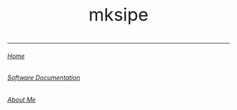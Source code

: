<p style="text-align: center; font-size: 40px;"> mksipe </p>

---


###### [Home](https://mksipe.github.io/mksipe/Home)
###### [Software Documentation](https://mksipe.github.io/mksipe/SoftwareDocs)
###### [About Me](https://mksipe.github.io/mksipe/)

